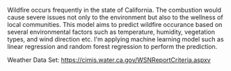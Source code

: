 Wildfire occurs frequently in the state of California. The combustion would cause severe issues not only to the environment but also to the wellness of local communities. This model aims to predict wildfire occurance based on several environmental factors such as temperature, humidity, vegetation types, and wind direction etc. I'm applying machine learning model such as linear regression and random forest regression to perform the prediction. 

Weather Data Set: https://cimis.water.ca.gov/WSNReportCriteria.aspxv 
